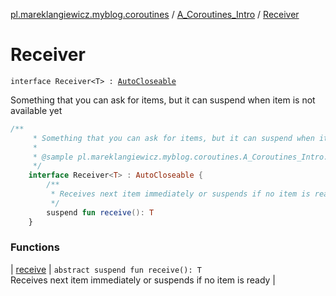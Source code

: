 [pl.mareklangiewicz.myblog.coroutines](../../index.md) / [A_Coroutines_Intro](../index.md) / [Receiver](.)

# Receiver

`interface Receiver<T> : `[`AutoCloseable`](http://docs.oracle.com/javase/6/docs/api/java/lang/AutoCloseable.html)

Something that you can ask for items, but it can suspend when item is not available yet

``` kotlin
/**
     * Something that you can ask for items, but it can suspend when item is not available yet
     *
     * @sample pl.mareklangiewicz.myblog.coroutines.A_Coroutines_Intro.Receiver
     */
    interface Receiver<T> : AutoCloseable {
        /**
         * Receives next item immediately or suspends if no item is ready
         */
        suspend fun receive(): T
    }
```

### Functions

| [receive](receive.md) | `abstract suspend fun receive(): T`<br>Receives next item immediately or suspends if no item is ready |

